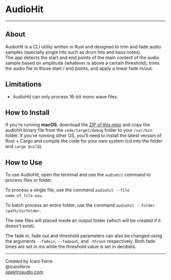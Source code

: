 # AudioHit

-----

## About 

AudioHit is a CLI utility written in Rust and designed to trim and fade audio samples (specially single hits such as drum hits and bass notes).  
The app detects the start and end points of the main content of the audio sample based on amplitude (whatever is above a certain threshold), trims the audio file to those start / end points, and apply a linear fade in/out.

## Limitations

- AudioHit can only process 16-bit mono wave files.

## How to Install

If you're running **macOS**, download the [ZIP of this repo](https://github.com/icaroferre/AudioHit/archive/master.zip) and copy the audiohit binary file from the ```code/target/debug``` folder to your ```/usr/bin``` folder.
If you're running other OS, you'll need to install the latest version of Rust + Cargo and compile the code for your own system (cd into the folder and ```cargo build```).

## How to Use

To use AudioHit, open the terminal and use the ```audiohit``` command to process files or folder.

To process a single file, use the command ```audiohit --file name_of_file.wav```.

To batch process an entire folder, use the command ```audiohit --folder /path/to/folder```.
 
 The new files will placed inside an output folder (which will be created if it doesn't exist).
 
 The fade in, fade out and threshold parameters can also be changed using the arguments ```--fadein```, ```--fadeout```, and ```-thresh``` respectively. Both fade times are set in ms while the threshold value is set in decibels.
 
----

Created by Ícaro Ferre  
@icaroferre  
[spektroaudio.com](http://spektroaudio.com)
 
 
